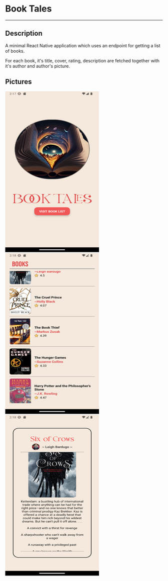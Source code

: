 # Book Tales

---
## Description
A minimal React Native application which uses an endpoint for getting a list of books.

For each book, it's title, cover, rating, description are fetched together with it's author and author's picture.

## Pictures
<div style="flex-direction:row;">
  <img src="pics/home.png" height="512" width="300">
  <img src="pics/bookslist.png" height="512" width="300">
  <img src="pics/book.png" height="512" width="300">
</div>